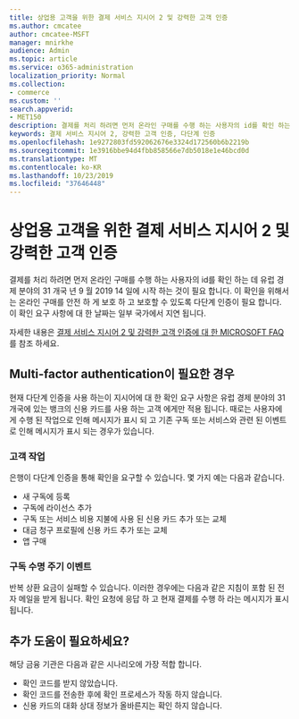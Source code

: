 ```yaml
---
title: 상업용 고객을 위한 결제 서비스 지시어 2 및 강력한 고객 인증
ms.author: cmcatee
author: cmcatee-MSFT
manager: mnirkhe
audience: Admin
ms.topic: article
ms.service: o365-administration
localization_priority: Normal
ms.collection:
- commerce
ms.custom: ''
search.appverid:
- MET150
description: 결제를 처리 하려면 먼저 온라인 구매를 수행 하는 사용자의 id를 확인 하는 데 유럽 경제 분야의 31 개국 년 9 월 2019 14 일에 시작 하는 것이 필요 합니다.
keywords: 결제 서비스 지시어 2, 강력한 고객 인증, 다단계 인증
ms.openlocfilehash: 1e9272803fd592062676e3324d172560b6b2219b
ms.sourcegitcommit: 1e3916bbe94d4fbb858566e7db5018e1e46bcd0d
ms.translationtype: MT
ms.contentlocale: ko-KR
ms.lasthandoff: 10/23/2019
ms.locfileid: "37646448"
---
```

# <a name="payment-services-directive-2-and-strong-customer-authentication-for-commercial-customers"></a>상업용 고객을 위한 결제 서비스 지시어 2 및 강력한 고객 인증

결제를 처리 하려면 먼저 온라인 구매를 수행 하는 사용자의 id를 확인 하는 데 유럽 경제 분야의 31 개국 년 9 월 2019 14 일에 시작 하는 것이 필요 합니다. 이 확인을 위해서는 온라인 구매를 안전 하 게 보호 하 고 보호할 수 있도록 다단계 인증이 필요 합니다. 이 확인 요구 사항에 대 한 날짜는 일부 국가에서 지연 됩니다. 

자세한 내용은 [결제 서비스 지시어 2 및 강력한 고객 인증에 대 한 MICROSOFT FAQ](https://support.microsoft.com/help/4517854/microsoft-account-open-banking-customer-authentication)를 참조 하세요.

## <a name="when-is-multi-factor-authentication-required"></a>Multi-factor authentication이 필요한 경우

현재 다단계 인증을 사용 하는이 지시어에 대 한 확인 요구 사항은 유럽 경제 분야의 31 개국에 있는 뱅크의 신용 카드를 사용 하는 고객 에게만 적용 됩니다. 때로는 사용자에 게 수행 된 작업으로 인해 메시지가 표시 되 고 기존 구독 또는 서비스와 관련 된 이벤트로 인해 메시지가 표시 되는 경우가 있습니다.

### <a name="customer-actions"></a>고객 작업

은행이 다단계 인증을 통해 확인을 요구할 수 있습니다. 몇 가지 예는 다음과 같습니다.
- 새 구독에 등록
- 구독에 라이선스 추가
- 구독 또는 서비스 비용 지불에 사용 된 신용 카드 추가 또는 교체
- 대금 청구 프로필에 신용 카드 추가 또는 교체
- 앱 구매

### <a name="subscription-lifecycle-events"></a>구독 수명 주기 이벤트

반복 상환 요금이 실패할 수 있습니다. 이러한 경우에는 다음과 같은 지침이 포함 된 전자 메일을 받게 됩니다. 확인 요청에 응답 하 고 현재 결제를 수행 하 라는 메시지가 표시 됩니다.

## <a name="need-more-help"></a>추가 도움이 필요하세요?

해당 금융 기관은 다음과 같은 시나리오에 가장 적합 합니다.
- 확인 코드를 받지 않았습니다.  
- 확인 코드를 전송한 후에 확인 프로세스가 작동 하지 않습니다.
- 신용 카드의 대화 상대 정보가 올바른지는 확인 하지 않습니다.